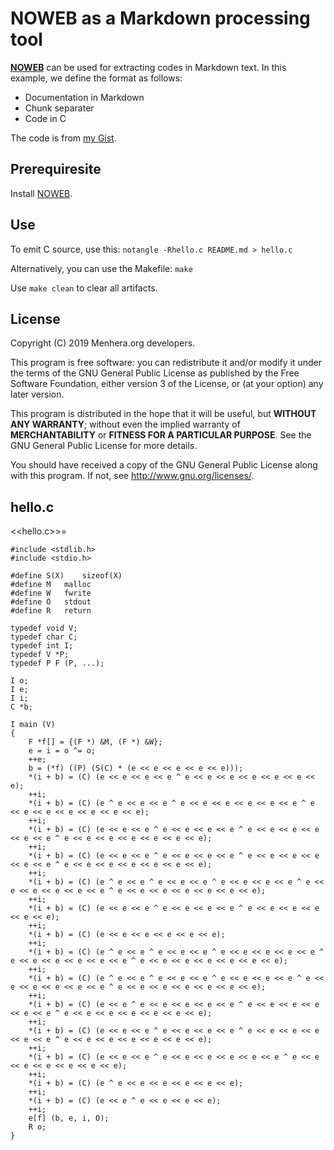 # NOWEB as a Markdown processing tool

[**NOWEB**][noweb] can be used for extracting codes in Markdown text.
In this example, we define the format as follows:
- Documentation in Markdown
- Chunk separater
- Code in C

The code is from [my Gist][gist].

[noweb]: http://www.cs.tufts.edu/~nr/noweb/
[gist]: https://gist.github.com/metastable-void/ce228ede4f083e66e9abf24951ece64a

## Prerequiresite

Install [NOWEB][noweb].

## Use

To emit C source, use this: `notangle -Rhello.c README.md > hello.c`

Alternatively, you can use the Makefile: `make`

Use `make clean` to clear all artifacts.

## License

Copyright (C) 2019  Menhera.org developers.

This program is free software: you can redistribute it and/or modify
it under the terms of the GNU General Public License as published by
the Free Software Foundation, either version 3 of the License, or
(at your option) any later version.

This program is distributed in the hope that it will be useful,
but **WITHOUT ANY WARRANTY**; without even the implied warranty of
**MERCHANTABILITY** or **FITNESS FOR A PARTICULAR PURPOSE**.  See the
GNU General Public License for more details.

You should have received a copy of the GNU General Public License
along with this program.  If not, see <http://www.gnu.org/licenses/>.

## hello.c

<<hello.c>>=
	
	#include <stdlib.h>
	#include <stdio.h>

	#define	S(X)	sizeof(X)
	#define	M	malloc
	#define	W	fwrite
	#define	O	stdout
	#define	R	return

	typedef void V;
	typedef char C;
	typedef int I;
	typedef V *P;
	typedef P F (P, ...);

	I o;
	I e;
	I i;
	C *b;

	I main (V)
	{
		F *f[] = {(F *) &M, (F *) &W};
		e = i = o ^= o;
		++e;
		b = (*f) ((P) (S(C) * (e << e << e << e << e)));
		*(i + b) = (C) (e << e << e << e ^ e << e << e << e << e << e << e);
		++i;
		*(i + b) = (C) (e ^ e << e << e ^ e << e << e << e << e << e ^ e << e << e << e << e << e << e);
		++i;
		*(i + b) = (C) (e << e << e ^ e << e << e << e ^ e << e << e << e << e << e ^ e << e << e << e << e << e << e);
		++i;
		*(i + b) = (C) (e << e << e ^ e << e << e << e ^ e << e << e << e << e << e ^ e << e << e << e << e << e << e);
		++i;
		*(i + b) = (C) (e ^ e << e ^ e << e << e ^ e << e << e << e ^ e << e << e << e << e << e ^ e << e << e << e << e << e << e);
		++i;
		*(i + b) = (C) (e << e << e ^ e << e << e << e ^ e << e << e << e << e << e);
		++i;
		*(i + b) = (C) (e << e << e << e << e << e);
		++i;
		*(i + b) = (C) (e ^ e << e ^ e << e << e ^ e << e << e << e << e ^ e << e << e << e << e << e ^ e << e << e << e << e << e << e);
		++i;
		*(i + b) = (C) (e ^ e << e ^ e << e << e ^ e << e << e << e ^ e << e << e << e << e << e ^ e << e << e << e << e << e << e);
		++i;
		*(i + b) = (C) (e << e ^ e << e << e << e << e ^ e << e << e << e << e << e ^ e << e << e << e << e << e << e);
		++i;
		*(i + b) = (C) (e << e << e ^ e << e << e << e ^ e << e << e << e << e << e ^ e << e << e << e << e << e << e);
		++i;
		*(i + b) = (C) (e << e << e ^ e << e << e << e << e << e ^ e << e << e << e << e << e << e);
		++i;
		*(i + b) = (C) (e ^ e << e << e << e << e << e);
		++i;
		*(i + b) = (C) (e << e ^ e << e << e << e);
		++i;
		e[f] (b, e, i, O);
		R o;
	}

